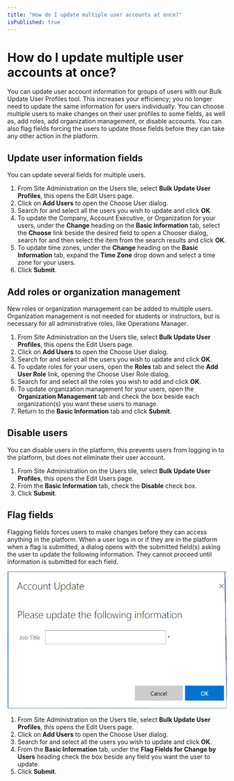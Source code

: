 ```yaml
---
title: "How do I update multiple user accounts at once?"
isPublished: true
---
```


# How do I update multiple user accounts at once?

You can update user account information for groups of users with our Bulk Update User Profiles tool. This increases your efficiency; you no longer need to update the same information for users individually. You can choose multiple users to make changes on their user profiles to some fields, as well as, add roles, add organization management, or disable accounts. You can also flag fields forcing the users to update those fields before they can take any other action in the platform. 

## Update user information fields 

You can update several fields for multiple users.

1. From Site Administration on the Users tile, select **Bulk Update User Profiles**, this opens the Edit Users page.
1. Click on **Add Users** to open the Choose User dialog.
1. Search for and select all the users you wish to update and click **OK**.
1. To update the Company, Account Executive, or Organization for your users, under the **Change** heading on the **Basic Information** tab, select the **Choose** link beside the desired field to open a Chooser dialog, search for and then select the item from the search results and click **OK**.
1. To update time zones, under the **Change** heading on the **Basic Information** tab, expand the **Time Zone** drop down and select a time zone for your users.
1. Click **Submit**.

## Add roles or organization management

New roles or organization management can be added to multiple users. Organization management is not needed for students or instructors, but is necessary for all administrative roles, like Operations Manager.

1. From Site Administration on the Users tile, select **Bulk Update User Profiles**, this opens the Edit Users page.
1. Click on **Add Users** to open the Choose User dialog.
1. Search for and select all the users you wish to update and click **OK**.
1. To update roles for your users, open the **Roles** tab and select the **Add User Role** link, opening the Choose User Role dialog. 
1. Search for and select all the roles you wish to add and click **OK**.
1. To update organization management for your users, open the **Organization Management** tab and check the box beside each organization(s) you want these users to manage.
1. Return to the **Basic Information** tab and click **Submit**.

## Disable users

You can disable users in the platform, this prevents users from logging in to the platform, but does not eliminate their user account.  

1. From Site Administration on the Users tile, select **Bulk Update User Profiles**, this opens the Edit Users page.
1. From the **Basic Information** tab, check the **Disable** check box.
1. Click **Submit**.

## Flag fields
Flagging fields forces users to make changes before they can access anything in the platform. When a user logs in or if they are in the platform when a flag is submitted, a dialog opens with the submitted field(s) asking the user to update the following information. They cannot proceed until information is submitted for each field.

![](/tms/images/flagged-field.png) 

1. From Site Administration on the Users tile, select **Bulk Update User Profiles**, this opens the Edit Users page.
1. Click on **Add Users** to open the Choose User dialog.
1. Search for and select all the users you wish to update and click **OK**.
1. From the **Basic Information** tab, under the **Flag Fields for Change by Users** heading check the box beside any field you want the user to update.
1. Click **Submit**.
